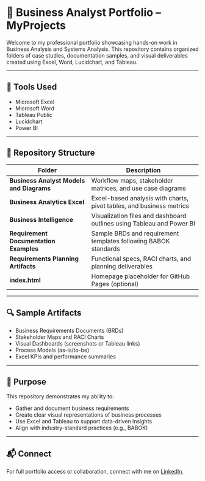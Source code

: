 # 📁 Business Analyst Portfolio – MyProjects

Welcome to my professional portfolio showcasing hands-on work in Business Analysis and Systems Analysis. This repository contains organized folders of case studies, documentation samples, and visual deliverables created using Excel, Word, Lucidchart, and Tableau.

---

## 🧰 Tools Used
- Microsoft Excel  
- Microsoft Word  
- Tableau Public  
- Lucidchart
- Power BI

---

## 📂 Repository Structure

| Folder | Description |
|--------|-------------|
| **Business Analyst Models and Diagrams** | Workflow maps, stakeholder matrices, and use case diagrams |
| **Business Analytics Excel** | Excel-based analysis with charts, pivot tables, and business metrics |
| **Business Intelligence** | Visualization files and dashboard outlines using Tableau and Power BI|
| **Requirement Documentation Examples** | Sample BRDs and requirement templates following BABOK standards |
| **Requirements Planning Artifacts** | Functional specs, RACI charts, and planning deliverables |
| **index.html** | Homepage placeholder for GitHub Pages (optional)

---

## 🔍 Sample Artifacts
- Business Requirements Documents (BRDs)
- Stakeholder Maps and RACI Charts
- Visual Dashboards (screenshots or Tableau links)
- Process Models (as-is/to-be)
- Excel KPIs and performance summaries

---

## 📌 Purpose
This repository demonstrates my ability to:
- Gather and document business requirements
- Create clear visual representations of business processes
- Use Excel and Tableau to support data-driven insights
- Align with industry-standard practices (e.g., BABOK)

---

## 📬 Connect
For full portfolio access or collaboration, connect with me on [LinkedIn](www.linkedin.com/in/jamie-christian-ii-6b7a01232).
